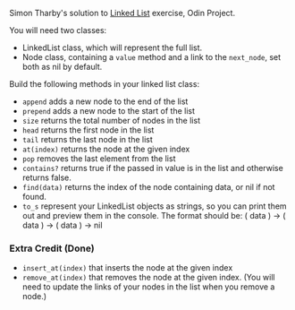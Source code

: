 Simon Tharby's solution to [Linked List](https://www.theodinproject.com/courses/ruby-programming/lessons/linked-lists?ref=lnav) exercise, Odin Project.

You will need two classes:

  * LinkedList class, which will represent the full list.
  * Node class, containing a <code>value</code> method and a link to the <code>next_node</code>, set both as nil by default.

Build the following methods in your linked list class:

  * <code>append</code> adds a new node to the end of the list
  * <code>prepend</code> adds a new node to the start of the list
  * <code>size</code> returns the total number of nodes in the list
  * <code>head</code> returns the first node in the list
  * <code>tail</code> returns the last node in the list
  * <code>at(index)</code> returns the node at the given index
  * <code>pop</code> removes the last element from the list
  * <code>contains?</code> returns true if the passed in value is in the list and otherwise returns false.
  * <code>find(data)</code> returns the index of the node containing data, or nil if not found.
  * <code>to_s</code> represent your LinkedList objects as strings, so you can print them out and preview them in the console. The format should be: ( data ) -> ( data ) -> ( data ) -> nil

### Extra Credit (Done)

  * <code>insert_at(index)</code> that inserts the node at the given index
  * <code>remove_at(index)</code> that removes the node at the given index. (You will need to update the links of your nodes in the list when you remove a node.)
